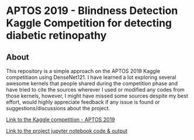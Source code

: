 # APTOS 2019 - Blindness Detection Kaggle Competition for detecting diabetic retinopathy

## About
This repository is a simple approach on the APTOS 2019 Kaggle competitiaon using DenseNet121. I have learned a lot exploring several awesome kernels that people shared during the competition phase and have tried to cite the sources wherever I used or modified any codes from those kernels, however, I might have missed some sources despite my best effort, would highly appreciate feedback if any issue is found or suggestions/discussions about the project.

[Link to the Kaggle competition - APTOS 2019](https://www.kaggle.com/c/aptos2019-blindness-detection/overview)

[Link to the project jupyter notebook code & output](aptos-2019-Readme/aptos-2019-nadam-densenetv1-lr-1e-4.md)
